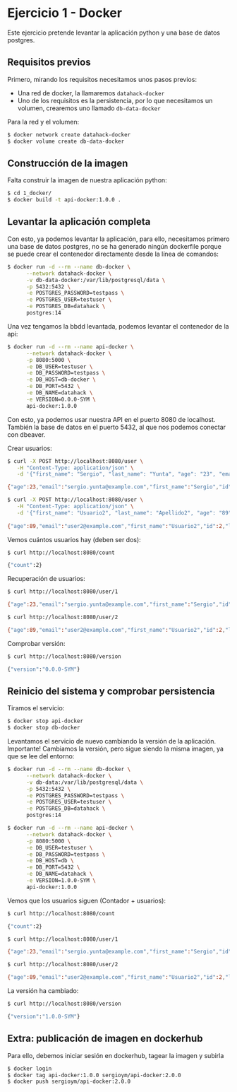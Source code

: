 # Ejercicio 1 - Docker

Este ejercicio pretende levantar la aplicación python y una base de datos postgres.

## Requisitos previos

Primero, mirando los requisitos necesitamos unos pasos previos:

- Una red de docker, la llamaremos `datahack-docker`
- Uno de los requisitos es la persistencia, por lo que necesitamos un volumen, crearemos uno llamado `db-data-docker`

Para la red y el volumen:
```bash
$ docker network create datahack-docker
$ docker volume create db-data-docker
```

## Construcción de la imagen

Falta construir la imagen de nuestra aplicación python:

```bash
$ cd 1_docker/
$ docker build -t api-docker:1.0.0 .
```

## Levantar la aplicación completa

Con esto, ya podemos levantar la aplicación, para ello, necesitamos primero una base de datos postgres, no se ha generado ningún dockerfile porque se puede crear el contenedor directamente desde la línea de comandos:

```bash
$ docker run -d --rm --name db-docker \
      --network datahack-docker \
      -v db-data-docker:/var/lib/postgresql/data \
      -p 5432:5432 \
      -e POSTGRES_PASSWORD=testpass \
      -e POSTGRES_USER=testuser \
      -e POSTGRES_DB=datahack \
      postgres:14
```

Una vez tengamos la bbdd levantada, podemos levantar el contenedor de la api:

```bash
$ docker run -d --rm --name api-docker \
      --network datahack-docker \
      -p 8080:5000 \
      -e DB_USER=testuser \
      -e DB_PASSWORD=testpass \
      -e DB_HOST=db-docker \
      -e DB_PORT=5432 \
      -e DB_NAME=datahack \
      -e VERSION=0.0.0-SYM \
      api-docker:1.0.0
```

Con esto, ya podemos usar nuestra API en el puerto 8080 de localhost. También la base de datos en el puerto 5432, al que nos podemos conectar con dbeaver.

Crear usuarios:
```bash
$ curl -X POST http://localhost:8080/user \
   -H "Content-Type: application/json" \
   -d '{"first_name": "Sergio", "last_name": "Yunta", "age": "23", "email": "sergio.yunta@example.com"}'

{"age":23,"email":"sergio.yunta@example.com","first_name":"Sergio","id":1,"last_name":"Yunta"}

$ curl -X POST http://localhost:8080/user \
   -H "Content-Type: application/json" \
   -d '{"first_name": "Usuario2", "last_name": "Apellido2", "age": "89", "email": "user2@example.com"}'
  
{"age":89,"email":"user2@example.com","first_name":"Usuario2","id":2,"last_name":"Apellido2"}
```

Vemos cuántos usuarios hay (deben ser dos):
```bash
$ curl http://localhost:8080/count

{"count":2}
```

Recuperación de usuarios:

```bash
$ curl http://localhost:8080/user/1

{"age":23,"email":"sergio.yunta@example.com","first_name":"Sergio","id":1,"last_name":"Yunta"}

$ curl http://localhost:8080/user/2

{"age":89,"email":"user2@example.com","first_name":"Usuario2","id":2,"last_name":"Apellido2"}
```

Comprobar versión:
```bash
$ curl http://localhost:8080/version

{"version":"0.0.0-SYM"}
```

## Reinicio del sistema y comprobar persistencia

Tiramos el servicio:
```bash
$ docker stop api-docker
$ docker stop db-docker
```

Levantamos el servicio de nuevo cambiando la versión de la aplicación. Importante! Cambiamos la versión, pero sigue siendo la misma imagen, ya que se lee del entorno:
```bash
$ docker run -d --rm --name db-docker \
      --network datahack-docker \
      -v db-data:/var/lib/postgresql/data \
      -p 5432:5432 \
      -e POSTGRES_PASSWORD=testpass \
      -e POSTGRES_USER=testuser \
      -e POSTGRES_DB=datahack \
      postgres:14

$ docker run -d --rm --name api-docker \
      --network datahack-docker \
      -p 8080:5000 \
      -e DB_USER=testuser \
      -e DB_PASSWORD=testpass \
      -e DB_HOST=db \
      -e DB_PORT=5432 \
      -e DB_NAME=datahack \
      -e VERSION=1.0.0-SYM \
      api-docker:1.0.0
```

Vemos que los usuarios siguen (Contador + usuarios):
```bash
$ curl http://localhost:8080/count

{"count":2}

$ curl http://localhost:8080/user/1

{"age":23,"email":"sergio.yunta@example.com","first_name":"Sergio","id":1,"last_name":"Yunta"}

$ curl http://localhost:8080/user/2

{"age":89,"email":"user2@example.com","first_name":"Usuario2","id":2,"last_name":"Apellido2"}
```

La versión ha cambiado:
```bash
$ curl http://localhost:8080/version

{"version":"1.0.0-SYM"}
```

## Extra: publicación de imagen en dockerhub

Para ello, debemos iniciar sesión en dockerhub, tagear la imagen y subirla
```bash
$ docker login
$ docker tag api-docker:1.0.0 sergioym/api-docker:2.0.0
$ docker push sergioym/api-docker:2.0.0
```